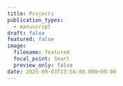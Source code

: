 ```yaml
---
title: Projects
publication_types:
  - manuscript
draft: false
featured: false
image:
  filename: featured
  focal_point: Smart
  preview_only: false
date: 2025-09-03T13:58:00.000+09:00
---
```

